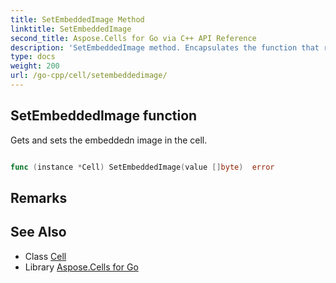 ```yaml
---
title: SetEmbeddedImage Method 
linktitle: SetEmbeddedImage
second_title: Aspose.Cells for Go via C++ API Reference
description: 'SetEmbeddedImage method. Encapsulates the function that represents setembeddedimage in Go.'
type: docs
weight: 200
url: /go-cpp/cell/setembeddedimage/
---
```


## SetEmbeddedImage function

Gets and sets the embeddedn image in the cell.

```go

func (instance *Cell) SetEmbeddedImage(value []byte)  error

```

## Remarks


## See Also

* Class [Cell](../)
* Library [Aspose.Cells for Go](../../)
